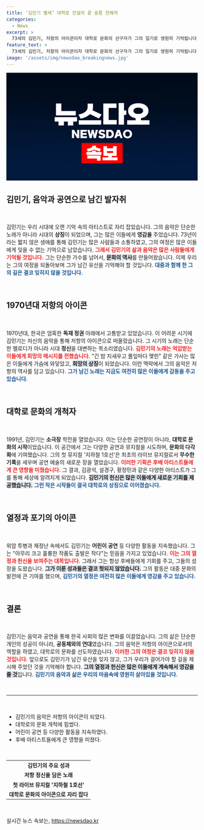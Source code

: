 ```yaml
---
title: ‘김민기 별세’ 대학로 전설의 끝 슬픔 전해져
categories:
  - News
excerpt: >
  73세의 김민기, 저항의 아이콘이자 대학로 문화의 선구자가 그의 일기로 영원히 기억됩니다. 그의 열정이 남긴 흔적을 돌아보며, 세상을 울리고 웃긴 음악의 여정을 다시 느껴보세요.
feature_text: >
  73세의 김민기, 저항의 아이콘이자 대학로 문화의 선구자가 그의 일기로 영원히 기억됩니다. 그의 열정이 남긴 흔적을 돌아보며, 세상을 울리고 웃긴 음악의 여정을 다시 느껴보세요.
image: '/assets/img/newsdao_breakingnews.jpg'
---
```


<p><img src="/assets/img/newsdao_breakingnews.jpg" alt="flaretime 속보" /></p>

<h2 data-ke-size="size26">김민기, 음악과 공연으로 남긴 발자취</h2>

<p data-ke-size="size16">&nbsp;</p>

<p>김민기는 우리 시대에 오랜 기억 속의 아티스트로 자리 잡았습니다. 그의 음악은 단순한 노래가 아니라 시대의 <b>상징</b>이 되었으며, 그는 많은 이들에게 <b>영감을</b> 주었습니다. 73년이라는 짧지 않은 생애를 통해 김민기는 많은 사람들과 소통하였고, 그의 여정은 많은 이들에게 잊을 수 없는 기억으로 남았습니다. <b><span style="color: #ee2323;">그래서 김민기의 삶과 음악은 많은 사람들에게 기억될 것입니다.</span></b> 그는 단순한 가수를 넘어서, <b><span style="background-color: #21538527;">문화의 역사</span></b>를 만들어왔습니다. 이제 우리는 그의 여정을 되돌아보며 그가 남긴 유산을 기억해야 할 것입니다. <b><span style="color: #1a5490;">대중과 함께 한 그의 길은 결코 잊히지 않을 것입니다.</span></b></p>

<p data-ke-size="size16">&nbsp;</p>

<h2 data-ke-size="size26">1970년대 저항의 아이콘</h2>

<p data-ke-size="size16">&nbsp;</p>

<p>1970년대, 한국은 엄혹한 <b>독재 정권</b> 아래에서 고통받고 있었습니다. 이 어려운 시기에 김민기는 자신의 음악을 통해 저항의 아이콘으로 떠올랐습니다. 그 시기의 노래는 단순한 멜로디가 아니라 시대 <b>정신</b>을 대변하는 목소리였습니다. <b><span style="color: #ee2323;">김민기의 노래는 억압받는 이들에게 희망의 메시지를 전했습니다.</span></b> "긴 밤 지새우고 풀잎마다 맺힌" 같은 가사는 많은 이들에게 가슴에 와닿았고, <b><span style="background-color: #21538527;">희망의 상징</span></b>이 되었습니다. 이런 맥락에서 그의 음악은 저항의 역사를 담고 있습니다. <b><span style="color: #1a5490;">그가 남긴 노래는 지금도 여전히 많은 이들에게 감동을 주고 있습니다.</span></b></p>

<p data-ke-size="size16">&nbsp;</p>

<h2 data-ke-size="size26">대학로 문화의 개척자</h2>

<p data-ke-size="size16">&nbsp;</p>

<p>1991년, 김민기는 <b>소극장</b> 학전을 열었습니다. 이는 단순한 공연장이 아니라, <b>대학로 문화의 시작</b>이었습니다. 이 공간에서 그는 다양한 공연과 뮤지컬을 시도하며, <b>문화의 다각화</b>에 기여했습니다. 그의 첫 뮤지컬 '지하철 1호선'은 최초의 라이브 뮤지컬로서 <b>무수한 기록</b>을 세우며 공연 예술의 새로운 장을 열었습니다. <b><span style="color: #ee2323;">이러한 기획은 후배 아티스트들에게 큰 영향을 미쳤습니다.</span></b> 그 결과, 김광석, 설경구, 황정민과 같은 다양한 아티스트가 그를 통해 세상에 알려지게 되었습니다. <b><span style="background-color: #21538527;">김민기의 헌신은 많은 이들에게 새로운 기회를 제공했습니다.</span></b> <b><span style="color: #1a5490;">그런 작은 시작들이 결국 대학로의 상징으로 이어졌습니다.</span></b></p>

<p data-ke-size="size16">&nbsp;</p>

<h2 data-ke-size="size26">열정과 포기의 아이콘</h2>

<p data-ke-size="size16">&nbsp;</p>

<p>위암 투병과 재정난 속에서도 김민기는 <b>어린이 공연</b> 등 다양한 활동을 지속했습니다. 그는 "아무리 크고 훌륭한 작품도 출발은 작다"는 믿음을 가지고 있었습니다. <b><span style="color: #ee2323;">이는 그의 열정과 헌신을 보여주는 대목입니다.</span></b> 그래서 그는 항상 후배들에게 기회를 주고, 그들의 성장을 도왔습니다. <b><span style="background-color: #21538527;">그가 이룬 성과들은 결코 헛되지 않았습니다.</span></b> 그의 활동은 대중 문화의 발전에 큰 기여를 했으며, <b><span style="color: #1a5490;">김민기의 열정은 여전히 많은 이들에게 영감을 주고 있습니다.</span></b></p>

<p data-ke-size="size16">&nbsp;</p>

<h2 data-ke-size="size26">결론</h2>

<p data-ke-size="size16">&nbsp;</p>

<p>김민기는 음악과 공연을 통해 한국 사회의 많은 변화를 이끌었습니다. 그의 삶은 단순한 개인의 성공이 아니라, <b>공동체와의 연대</b>였습니다. 그의 음악은 저항의 아이콘으로서의 역할을 하였고, 대학로의 문화를 선도하였습니다. <b><span style="color: #ee2323;">이러한 그의 여정은 결코 잊히지 않을 것입니다.</span></b> 앞으로도 김민기가 남긴 유산을 잊지 않고, 그가 우리가 걸어가야 할 길을 제시해 주었던 것을 기억해야 합니다. <b><span style="background-color: #21538527;">그의 열정과 헌신은 많은 이들에게 계속해서 영감을 줄 것</span></b>입니다. <b><span style="color: #1a5490;">김민기의 음악과 삶은 우리의 마음속에 영원히 살아있을 것입니다.</span></b></p>

<p data-ke-size="size16">&nbsp;</p>

<hr>

<p data-ke-size="size16">&nbsp;</p>

<ul>
    <li>김민기의 음악은 저항의 아이콘이 되었다.</li>
    <li>대학로의 문화 개척에 힘썼다.</li>
    <li>어린이 공연 등 다양한 활동을 지속하였다.</li>
    <li>후배 아티스트들에게 큰 영향을 미쳤다.</li>
</ul>

<p data-ke-size="size16">&nbsp;</p>

<table style="width: 100%;">
    <tr>
        <td style="text-align: center; height: 17px;"><b>김민기의 주요 성과</b></td>
    </tr>
    <tr>
        <td style="text-align: center; height: 17px;"><b>저항 정신을 담은 노래</b></td>
    </tr>
    <tr>
        <td style="text-align: center; height: 17px;"><b>첫 라이브 뮤지컬 '지하철 1호선'</b></td>
    </tr>
    <tr>
        <td style="text-align: center; height: 17px;"><b>대학로 문화의 아이콘으로 자리 잡다</b></td>
    </tr>
</table>

<p data-ke-size="size16">&nbsp;</p>
실시간 뉴스 속보는, <a href="https://newsdao.kr" rel="dofollow">https://newsdao.kr</a>


